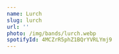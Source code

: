 ```yaml
---
name: Lurch
slug: lurch
url: ''
photo: /img/bands/lurch.webp
spotifyId: 4MCZrR5phZ1BQrYVRLYmj9
---
```

